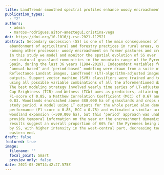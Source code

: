 ```yaml
---
title: LandTrendr smoothed spectral profiles enhance woody encroachment monitoring
publication_types:
  - "2"
authors:
  - admin
  - marcos-rodrigues;aitor-ameztegui;cristina-vega
doi: https://doi.org/10.1016/j.rse.2021.112521
abstract: Secondary succession (SS) is one of the main consequences of the
  abandonment of agricultural and forestry practices in rural areas, causing
  -among other processes- woody encroachment on former pastures and croplands.
  In this study we model and monitor the spatial evolution of SS over
  semi-natural grassland communities in the mountain range of the Pyrenees in
  Spain, during the last 36 years (1984-2019). Independent variables for
  ‘annual-based’ and ‘period-based’ modeling were drawn from a suite of Surface
  Reflectance Landsat images, LandTrendr (LT)-algorithm-adjusted images and LT
  outputs. Support vector machine (SVM) classifiers were trained and tested
  using all possible variable combinations of all the aforementioned datasets.
  The best modeling strategy involved yearly time series of LT-adjusted Tasseled
  Cap Brightness (TCB) and Wetness (TCW) axes as predictors, attaining a
  F1-score of 0.85, a Matthew Correlation Coefficient (MCC) of 0.67 and an AUC
  0.83. Woodlands encroached above 480,000 ha of grasslands and crops during the
  study period. A model using LT outputs for the whole period also denoted good
  performance (F1-score = 0.85, MCC = 0.75) and estimated a similar area of
  woodland expansion (~509,000 ha), but this ‘period’ approach was unable to
  provide temporal information on the year or the encroachment dynamics. Our
  results suggest an overall proportion of 66% for the Pyrenees being affected
  by SS, with higher intensity in the west-central part, decreasing towards the
  eastern end.
draft: false
featured: true
image:
  filename: ""
  focal_point: Smart
  preview_only: false
date: 2021-05-26T14:42:27.575Z
---
```

